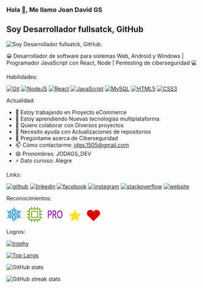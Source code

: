 ### Hola 👋, Me llamo Joan David GS

<!--
**joanda15/joanda15** is a ✨ _special_ ✨ repository because its `README.md` (this file) appears on your GitHub profile.

Here are some ideas to get you started:

- 🔭 I’m currently working on ...
- 🌱 I’m currently learning ...
- 👯 I’m looking to collaborate on ...
- 🤔 I’m looking for help with ...
- 💬 Ask me about ...
- 📫 How to reach me: ...
- 😄 Pronouns: ...
- ⚡ Fun fact: ...
-->

## Soy Desarrollador fullsatck, GitHub

![Soy Desarrollador fullsatck, GitHub.](https://img.freepik.com/foto-gratis/fondo-programacion-texto-html_23-2150040420.jpg?size=626&ext=jpg&ga=GA1.1.2113030492.1719705600&semt=ais_user)

😀 Desarrollador de software para sistemas Web, Android y Windows | Programador JavaScript con React, Node | Pentesting de ciberseguridad 💻

Habilidades:

<a href="https://git-scm.com/" target="_blank"><img alt="Git" src="https://img.shields.io/badge/git-%23F05033.svg?style=for-the-badge&logo=git&logoColor=white"/></a>
<a href="https://nodejs.org/en" target="_blank"><img alt="NodeJS" src="https://img.shields.io/badge/node.js-%2343853D.svg?style=for-the-badge&logo=node-dot-js&logoColor=white"/></a>
<a href="https://es.react.dev/" target="_blank"><img alt="React" src="https://img.shields.io/badge/react-%2320232a.svg?style=for-the-badge&logo=react&logoColor=%2361DAFB"/></a>
<a href="https://developer.mozilla.org/es/docs/Web/JavaScript" target="_blank"><img alt="JavaScript" src="https://img.shields.io/badge/javascript-%23323330.svg?style=for-the-badge&logo=javascript&logoColor=%23F7DF1E"/></a>
<a href="https://www.mysql.com/" target="_blank"><img alt="MySQL" src="https://img.shields.io/badge/mysql-%2300f.svg?style=for-the-badge&logo=mysql&logoColor=white"/></a>
<a href="https://developer.mozilla.org/es/docs/Web/HTML" target="_blank"><img alt="HTML5" src="https://img.shields.io/badge/html5-%23E34F26.svg?style=for-the-badge&logo=html5&logoColor=white"/></a>
<a href="https://developer.mozilla.org/es/docs/Web/CSS" target="_blank"><img alt="CSS3" src="https://img.shields.io/badge/css3-%231572B6.svg?style=for-the-badge&logo=css3&logoColor=white"/></a>

Actualidad:

- 🔭 Estoy trabajando en Proyecto eCommerce 
- 🌱 Estoy aprendiendo Nuevas tecnologias multiplataforma 
- 👯 Quiero colaborar con Diversos proyectos 
- 🤔 Necesito ayuda con Actualizaciones de repositorios 
- 💬 Pregúntame acerca de Ciberseguridad 
- 📫 Cómo contactarme: jdgs.1505@gmail.com 
- 😄 Pronombres: JODAGS_DEV 
- ⚡ Dato curioso: Alegre 

Links:

[<img src='https://cdn.jsdelivr.net/npm/simple-icons@3.0.1/icons/github.svg' alt='github' height='40'>](https://github.com/joanda15)  [<img src='https://cdn.jsdelivr.net/npm/simple-icons@3.0.1/icons/linkedin.svg' alt='linkedin' height='40'>](https://www.linkedin.com/in/joan-david-gomezjurado-sánchez-0a7726124/)  [<img src='https://cdn.jsdelivr.net/npm/simple-icons@3.0.1/icons/facebook.svg' alt='facebook' height='40'>](https://www.facebook.com/61551868530900)  [<img src='https://cdn.jsdelivr.net/npm/simple-icons@3.0.1/icons/instagram.svg' alt='instagram' height='40'>](https://www.instagram.com/joan_dev15/)  [<img src='https://cdn.jsdelivr.net/npm/simple-icons@3.0.1/icons/stackoverflow.svg' alt='stackoverflow' height='40'>](https://stackoverflow.com/users/21423072)  [<img src='https://cdn.jsdelivr.net/npm/simple-icons@3.0.1/icons/icloud.svg' alt='website' height='40'>](http://joandevsoftware.great-site.net/)  

Reconocimientos:

<a href='https://archiveprogram.github.com/'><img src='https://raw.githubusercontent.com/acervenky/animated-github-badges/master/assets/acbadge.gif' width='40' height='40'></a> <a href='https://docs.github.com/en/developers'><img src='https://raw.githubusercontent.com/acervenky/animated-github-badges/master/assets/devbadge.gif' width='40' height='40'></a> <a href='https://github.com/pricing'><img src='https://raw.githubusercontent.com/acervenky/animated-github-badges/master/assets/pro.gif' width='40' height='40'></a> <a href='https://stars.github.com/'><img src='https://raw.githubusercontent.com/acervenky/animated-github-badges/master/assets/starbadge.gif' width='35' height='35'></a> <a href='https://docs.github.com/en/github/supporting-the-open-source-community-with-github-sponsors'><img src='https://raw.githubusercontent.com/acervenky/animated-github-badges/master/assets/sponsorbadge.gif' width='35' height='35'></a>

Logros:

[![trophy](https://github-profile-trophy.vercel.app/?username=joanda15)](https://github.com/ryo-ma/github-profile-trophy)

[![Top Langs](https://github-readme-stats.vercel.app/api/top-langs/?username=joanda15)](https://github.com/anuraghazra/github-readme-stats)

![GitHub stats](https://github-readme-stats.vercel.app/api?username=joanda15&show_icons=true)  

![GitHub streak stats](https://streak-stats.demolab.com/?user=joanda15)
